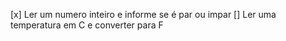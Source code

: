 [x] Ler um numero inteiro e informe se é par ou impar 
[] Ler uma temperatura em C e converter para F
